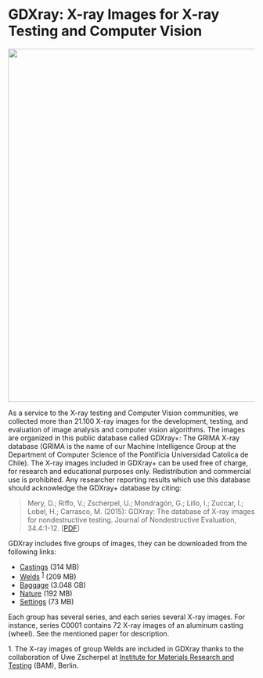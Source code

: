 # GDXray: X-ray Images for X-ray Testing and Computer Vision

<img src="https://domingomery.ing.puc.cl/wp-content/uploads/2020/03/Screen-Shot-2020-03-09-at-3.20.43-pm-768x627.png" style="width: 720px">

As a service to the X-ray testing and Computer Vision communities, we collected more than 21.100 X-ray images for the development, testing, and evaluation of image analysis and computer vision algorithms. The images are organized in this public database called GDXray+: The GRIMA X-ray database (GRIMA is the name of our Machine Intelligence Group at the Department of Computer Science of the Pontificia Universidad Catolica de Chile). The X-ray images included in GDXray+ can be used free of charge, for research and educational purposes only. Redistribution and commercial use is prohibited. Any researcher reporting results which use this database should acknowledge the GDXray+ database by citing:

> Mery, D.; Riffo, V.; Zscherpel, U.; Mondragón, G.; Lillo, I.; Zuccar, I.; Lobel, H.; Carrasco, M. (2015): GDXray: The database of X-ray images for nondestructive testing. Journal of Nondestructive Evaluation, 34.4:1-12. [[PDF](http://dmery.sitios.ing.uc.cl/Prints/ISI-Journals/2015-JNDE-GDXray.pdf)]

GDXray includes five groups of images, they can be downloaded from the following links:

- [Castings](http://dmery.sitios.ing.uc.cl/images/GDXray/Castings.zip) (314 MB)
- [Welds](http://dmery.sitios.ing.uc.cl/images/GDXray/Welds.zip) <sup>[1](#footnote-1)</sup> (209 MB) 
- [Baggage](http://dmery.sitios.ing.uc.cl/images/GDXray/Baggages.zip) (3.048 GB)
- [Nature](http://dmery.sitios.ing.uc.cl/images/GDXray/Nature.zip) (192 MB)
- [Settings](http://dmery.sitios.ing.uc.cl/images/GDXray/Settings.zip) (73 MB)

Each group has several series, and each series several X-ray images. For instance, series C0001 contains 72 X-ray images of an aluminum casting (wheel). See the mentioned paper for description.

<a name="footnote-1">1</a>. The X-ray images of group Welds are included in GDXray thanks to the collaboration of Uwe Zscherpel at [Institute for Materials Research and Testing](https://www.bam.de/Navigation/EN/Home/home.html) (BAM), Berlin.
